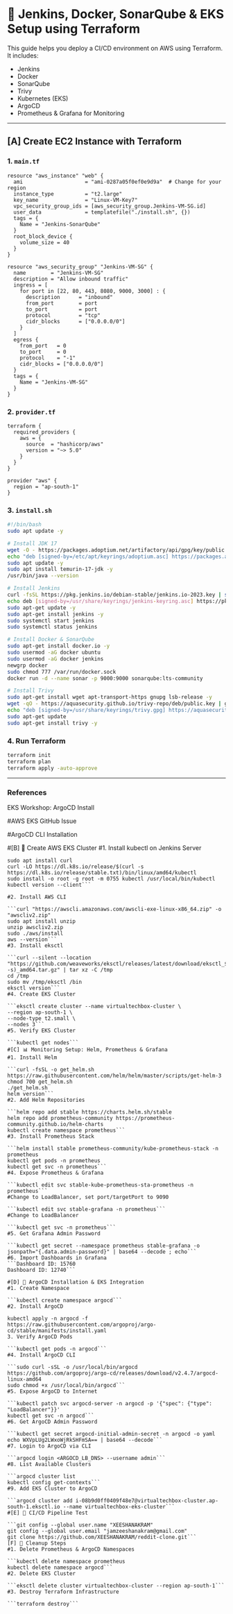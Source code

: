 
# 🚀 Jenkins, Docker, SonarQube & EKS Setup using Terraform

This guide helps you deploy a CI/CD environment on AWS using Terraform. It includes:

- Jenkins
- Docker
- SonarQube
- Trivy
- Kubernetes (EKS)
- ArgoCD
- Prometheus & Grafana for Monitoring

---

## [A] Create EC2 Instance with Terraform

### 1. `main.tf`

```hcl
resource "aws_instance" "web" {
  ami                    = "ami-0287a05f0ef0e9d9a"  # Change for your region
  instance_type          = "t2.large"
  key_name               = "Linux-VM-Key7"
  vpc_security_group_ids = [aws_security_group.Jenkins-VM-SG.id]
  user_data              = templatefile("./install.sh", {})
  tags = {
    Name = "Jenkins-SonarQube"
  }
  root_block_device {
    volume_size = 40
  }
}

resource "aws_security_group" "Jenkins-VM-SG" {
  name        = "Jenkins-VM-SG"
  description = "Allow inbound traffic"
  ingress = [
    for port in [22, 80, 443, 8080, 9000, 3000] : {
      description      = "inbound"
      from_port        = port
      to_port          = port
      protocol         = "tcp"
      cidr_blocks      = ["0.0.0.0/0"]
    }
  ]
  egress {
    from_port   = 0
    to_port     = 0
    protocol    = "-1"
    cidr_blocks = ["0.0.0.0/0"]
  }
  tags = {
    Name = "Jenkins-VM-SG"
  }
}
```

### 2. `provider.tf`

```hcl
terraform {
  required_providers {
    aws = {
      source  = "hashicorp/aws"
      version = "~> 5.0"
    }
  }
}

provider "aws" {
  region = "ap-south-1"
}
```

### 3. `install.sh`

```bash
#!/bin/bash
sudo apt update -y

# Install JDK 17
wget -O - https://packages.adoptium.net/artifactory/api/gpg/key/public | tee /etc/apt/keyrings/adoptium.asc
echo "deb [signed-by=/etc/apt/keyrings/adoptium.asc] https://packages.adoptium.net/artifactory/deb $(awk -F= '/^VERSION_CODENAME/{print$2}' /etc/os-release) main" | tee /etc/apt/sources.list.d/adoptium.list
sudo apt update -y
sudo apt install temurin-17-jdk -y
/usr/bin/java --version

# Install Jenkins
curl -fsSL https://pkg.jenkins.io/debian-stable/jenkins.io-2023.key | sudo tee /usr/share/keyrings/jenkins-keyring.asc > /dev/null
echo deb [signed-by=/usr/share/keyrings/jenkins-keyring.asc] https://pkg.jenkins.io/debian-stable binary/ | tee /etc/apt/sources.list.d/jenkins.list > /dev/null
sudo apt-get update -y
sudo apt-get install jenkins -y
sudo systemctl start jenkins
sudo systemctl status jenkins

# Install Docker & SonarQube
sudo apt-get install docker.io -y
sudo usermod -aG docker ubuntu
sudo usermod -aG docker jenkins
newgrp docker
sudo chmod 777 /var/run/docker.sock
docker run -d --name sonar -p 9000:9000 sonarqube:lts-community

# Install Trivy
sudo apt-get install wget apt-transport-https gnupg lsb-release -y
wget -qO - https://aquasecurity.github.io/trivy-repo/deb/public.key | gpg --dearmor | sudo tee /usr/share/keyrings/trivy.gpg > /dev/null
echo "deb [signed-by=/usr/share/keyrings/trivy.gpg] https://aquasecurity.github.io/trivy-repo/deb $(lsb_release -sc) main" | sudo tee /etc/apt/sources.list.d/trivy.list
sudo apt-get update
sudo apt-get install trivy -y
```

### 4. Run Terraform

```bash
terraform init
terraform plan
terraform apply -auto-approve
```

---

### References
EKS Workshop: ArgoCD Install

#AWS EKS GitHub Issue

#ArgoCD CLI Installation

#[B] 🚀 Create AWS EKS Cluster
#1. Install kubectl on Jenkins Server
```sudo apt update
sudo apt install curl
curl -LO https://dl.k8s.io/release/$(curl -s https://dl.k8s.io/release/stable.txt)/bin/linux/amd64/kubectl
sudo install -o root -g root -m 0755 kubectl /usr/local/bin/kubectl
kubectl version --client```

#2. Install AWS CLI

```curl "https://awscli.amazonaws.com/awscli-exe-linux-x86_64.zip" -o "awscliv2.zip"
sudo apt install unzip
unzip awscliv2.zip
sudo ./aws/install
aws --version```
#3. Install eksctl

```curl --silent --location "https://github.com/weaveworks/eksctl/releases/latest/download/eksctl_$(uname -s)_amd64.tar.gz" | tar xz -C /tmp
cd /tmp
sudo mv /tmp/eksctl /bin
eksctl version```
#4. Create EKS Cluster

```eksctl create cluster --name virtualtechbox-cluster \
--region ap-south-1 \
--node-type t2.small \
--nodes 3```
#5. Verify EKS Cluster

```kubectl get nodes```
#[C] 📊 Monitoring Setup: Helm, Prometheus & Grafana
#1. Install Helm

```curl -fsSL -o get_helm.sh https://raw.githubusercontent.com/helm/helm/master/scripts/get-helm-3
chmod 700 get_helm.sh
./get_helm.sh
helm version```
#2. Add Helm Repositories

```helm repo add stable https://charts.helm.sh/stable
helm repo add prometheus-community https://prometheus-community.github.io/helm-charts
kubectl create namespace prometheus```
#3. Install Prometheus Stack

```helm install stable prometheus-community/kube-prometheus-stack -n prometheus
kubectl get pods -n prometheus
kubectl get svc -n prometheus```
#4. Expose Prometheus & Grafana

```kubectl edit svc stable-kube-prometheus-sta-prometheus -n prometheus```
#Change to LoadBalancer, set port/targetPort to 9090

```kubectl edit svc stable-grafana -n prometheus```
#Change to LoadBalancer

```kubectl get svc -n prometheus```
#5. Get Grafana Admin Password

```kubectl get secret --namespace prometheus stable-grafana -o jsonpath="{.data.admin-password}" | base64 --decode ; echo```
#6. Import Dashboards in Grafana
```Dashboard ID: 15760
Dashboard ID: 12740```

#[D] 🎯 ArgoCD Installation & EKS Integration
#1. Create Namespace

```kubectl create namespace argocd```
#2. Install ArgoCD

kubectl apply -n argocd -f https://raw.githubusercontent.com/argoproj/argo-cd/stable/manifests/install.yaml
3. Verify ArgoCD Pods

```kubectl get pods -n argocd```
#4. Install ArgoCD CLI

```sudo curl -sSL -o /usr/local/bin/argocd https://github.com/argoproj/argo-cd/releases/download/v2.4.7/argocd-linux-amd64
sudo chmod +x /usr/local/bin/argocd```
#5. Expose ArgoCD to Internet

```kubectl patch svc argocd-server -n argocd -p '{"spec": {"type": "LoadBalancer"}}'
kubectl get svc -n argocd```
#6. Get ArgoCD Admin Password

```kubectl get secret argocd-initial-admin-secret -n argocd -o yaml
echo WXVpLUg2LWxoWjRkSHFmSA== | base64 --decode```
#7. Login to ArgoCD via CLI

```argocd login <ARGOCD_LB_DNS> --username admin```
#8. List Available Clusters

```argocd cluster list
kubectl config get-contexts```
#9. Add EKS Cluster to ArgoCD

```argocd cluster add i-08b9d0ff0409f48e7@virtualtechbox-cluster.ap-south-1.eksctl.io --name virtualtechbox-eks-cluster```
#[E] 🔁 CI/CD Pipeline Test

```git config --global user.name "XEESHANAKRAM"
git config --global user.email "jamzeeshanakram@gmail.com"
git clone https://github.com/XEESHANAKRAM/reddit-clone.git```
[F] 🧹 Cleanup Steps
#1. Delete Prometheus & ArgoCD Namespaces

```kubectl delete namespace prometheus
kubectl delete namespace argocd```
#2. Delete EKS Cluster

```eksctl delete cluster virtualtechbox-cluster --region ap-south-1```
#3. Destroy Terraform Infrastructure

```terraform destroy```
